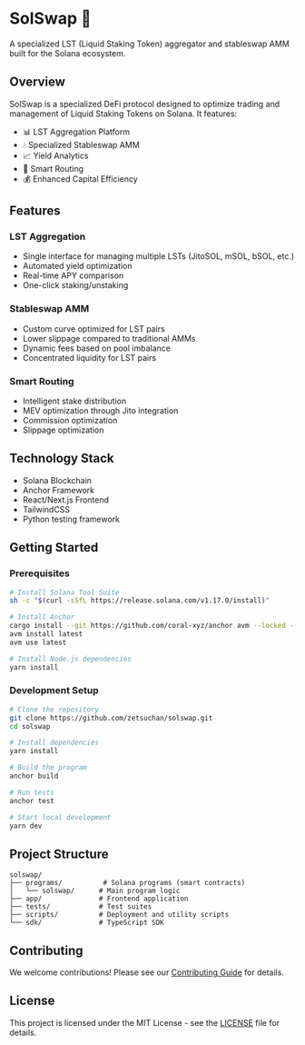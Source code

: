 # SolSwap 🌊

A specialized LST (Liquid Staking Token) aggregator and stableswap AMM built for the Solana ecosystem.

## Overview

SolSwap is a specialized DeFi protocol designed to optimize trading and management of Liquid Staking Tokens on Solana. It features:

- 📊 LST Aggregation Platform
- 💧 Specialized Stableswap AMM
- 📈 Yield Analytics
- 🔄 Smart Routing
- 💰 Enhanced Capital Efficiency

## Features

### LST Aggregation
- Single interface for managing multiple LSTs (JitoSOL, mSOL, bSOL, etc.)
- Automated yield optimization
- Real-time APY comparison
- One-click staking/unstaking

### Stableswap AMM
- Custom curve optimized for LST pairs
- Lower slippage compared to traditional AMMs
- Dynamic fees based on pool imbalance
- Concentrated liquidity for LST pairs

### Smart Routing
- Intelligent stake distribution
- MEV optimization through Jito integration
- Commission optimization
- Slippage optimization

## Technology Stack

- Solana Blockchain
- Anchor Framework
- React/Next.js Frontend
- TailwindCSS
- Python testing framework

## Getting Started

### Prerequisites

```bash
# Install Solana Tool Suite
sh -c "$(curl -sSfL https://release.solana.com/v1.17.0/install)"

# Install Anchor
cargo install --git https://github.com/coral-xyz/anchor avm --locked --force
avm install latest
avm use latest

# Install Node.js dependencies
yarn install
```

### Development Setup

```bash
# Clone the repository
git clone https://github.com/zetsuchan/solswap.git
cd solswap

# Install dependencies
yarn install

# Build the program
anchor build

# Run tests
anchor test

# Start local development
yarn dev
```

## Project Structure

```
solswap/
├── programs/          # Solana programs (smart contracts)
│   └── solswap/      # Main program logic
├── app/              # Frontend application
├── tests/            # Test suites
├── scripts/          # Deployment and utility scripts
└── sdk/              # TypeScript SDK
```

## Contributing

We welcome contributions! Please see our [Contributing Guide](CONTRIBUTING.md) for details.

## License

This project is licensed under the MIT License - see the [LICENSE](LICENSE) file for details.
